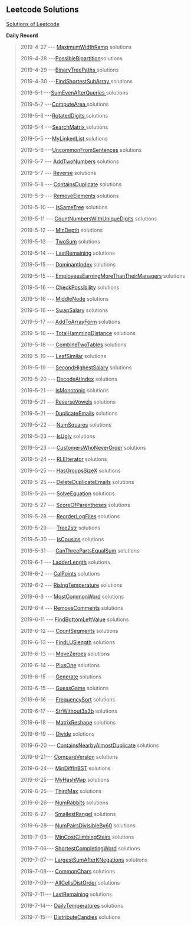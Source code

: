 ## **Leetcode Solutions**

[Solutions of Leetcode](https://leetcode-cn.com/problems/rotate-image/ "Solutions of Leetcode")

**Daily Record**

> 2019-4-27 --- [MaximumWidthRamp](https://github.com/MiZhuo/LeetCode/blob/master/Java/src/main/java/LeetCode_2019_04/LeetCode20190427/MaximumWidthRamp.java) solutions
>
> 2019-4-28 ---[PossibleBipartition](https://github.com/MiZhuo/LeetCode/blob/master/Java/src/main/java/LeetCode_2019_04/LeetCode20190428/PossibleBipartition.java)solutions
>
> 2019-4-29 ---[BinaryTreePaths ](https://github.com/MiZhuo/LeetCode/blob/master/Java/src/main/java/LeetCode_2019_04/LeetCode20190429/BinaryTreePaths.java)solutions
>
> 2019-4-30 ---[FindShortestSubArray ](https://github.com/MiZhuo/LeetCode/blob/master/Java/src/main/java/LeetCode_2019_04/LeetCode20190430/FindShortestSubArray.java)solutions
>
> 2019-5-1 ---[SumEvenAfterQueries ](https://github.com/MiZhuo/LeetCode/blob/master/Java/src/main/java/LeetCode_2019_05/LeetCode20190501/SumEvenAfterQueries.java)solutions
>
> 2019-5-2 ---[ComputeArea ](https://github.com/MiZhuo/LeetCode/blob/master/Java/src/main/java/LeetCode_2019_05/LeetCode20190502/ComputeArea.java)solutions
>
> 2019-5-3 ---[RotatedDigits ](https://github.com/MiZhuo/LeetCode/blob/master/Java/src/main/java/LeetCode_2019_05/LeetCode20190503/RotatedDigits.java)solutions
>
> 2019-5-4 ---[SearchMatrix ](https://github.com/MiZhuo/LeetCode/blob/master/Java/src/main/java/LeetCode_2019_05/LeetCode20190504/SearchMatrix.java)solutions
>
> 2019-5-5 ---[MyLinkedList ](https://github.com/MiZhuo/LeetCode/blob/master/Java/src/main/java/LeetCode_2019_05/LeetCode20190505/MyLinkedList.java)solutions
>
> 2019-5-6 ---[UncommonFromSentences](https://github.com/MiZhuo/LeetCode/blob/master/Java/src/main/java/LeetCode_2019_05/LeetCode20190506/UncommonFromSentences.java) solutions
>
> 2019-5-7 --- [AddTwoNumbers](https://github.com/MiZhuo/LeetCode/blob/master/Java/src/main/java/LeetCode_2019_05/LeetCode20190507/AddTwoNumbers.java)  solutions
>
> 2019-5-7 --- [Reverse](https://github.com/MiZhuo/LeetCode/blob/master/Java/src/main/java/LeetCode_2019_05/LeetCode20190507/Reverse.java)  solutions
>
> 2019-5-8 --- [ContainsDuplicate](https://github.com/MiZhuo/LeetCode/blob/master/Java/src/main/java/LeetCode_2019_05/LeetCode20190508/ContainsDuplicate.java) solutions
>
> 2019-5-9 --- [RemoveElements](https://github.com/MiZhuo/LeetCode/blob/master/Java/src/main/java/LeetCode_2019_05/LeetCode20190509/RemoveElements.java) solutions
>
> 2019-5-10 --- [IsSameTree](https://github.com/MiZhuo/LeetCode/blob/master/Java/src/main/java/LeetCode_2019_05/LeetCode20190510/IsSameTree.java) solutions
>
> 2019-5-11 --- [CountNumbersWithUniqueDigits](https://github.com/MiZhuo/LeetCode/blob/master/Java/src/main/java/LeetCode_2019_05/LeetCode20190511/CountNumbersWithUniqueDigits.java) solutions
>
> 2019-5-12 --- [MinDepth](https://github.com/MiZhuo/LeetCode/blob/master/Java/src/main/java/LeetCode_2019_05/LeetCode20190512/MinDepth.java) solutions
>
> 2019-5-13 --- [TwoSum](https://github.com/MiZhuo/LeetCode/blob/master/Java/src/main/java/LeetCode_2019_05/LeetCode20190513/TwoSum.java) solutions
>
> 2019-5-14 --- [LastRemaining](https://github.com/MiZhuo/LeetCode/blob/master/Java/src/main/java/LeetCode_2019_05/LeetCode20190514/LastRemaining.java) solutions
>
> 2019-5-15 --- [DominantIndex](https://github.com/MiZhuo/LeetCode/blob/master/Java/src/main/java/LeetCode_2019_05/LeetCode20190515/DominantIndex.java) solutions
>
> 2019-5-15 --- [EmployeesEarningMoreThanTheirManagers](https://github.com/MiZhuo/LeetCode/blob/master/Java/src/main/java/LeetCodeMySql/MySql20190515/EmployeesEarningMoreThanTheirManagers.sql) solutions
>
> 2019-5-16 --- [CheckPossibility](https://github.com/MiZhuo/LeetCode/blob/master/Java/src/main/java/LeetCode_2019_05/LeetCode20190516/CheckPossibility.java) solutions
>
> 2019-5-16 --- [MiddleNode](https://github.com/MiZhuo/LeetCode/blob/master/Java/src/main/java/LeetCode_2019_05/LeetCode20190516/MiddleNode.java) solutions
>
> 2019-5-16 --- [SwapSalary](https://github.com/MiZhuo/LeetCode/blob/master/Java/src/main/java/LeetCodeMySql/MySql20190516/SwapSalary.sql) solutions
>
> 2019-5-17 --- [AddToArrayForm](https://github.com/MiZhuo/LeetCode/blob/master/Java/src/main/java/LeetCode_2019_05/LeetCode20190517/AddToArrayForm.java) solutions
>
> 2019-5-16 --- [TotalHammingDistance](https://github.com/MiZhuo/LeetCode/blob/master/Java/src/main/java/LeetCode_2019_05/LeetCode20190518/TotalHammingDistance.java) solutions
>
> 2019-5-18 --- [CombineTwoTables](https://github.com/MiZhuo/LeetCode/blob/master/Java/src/main/java/LeetCodeMySql/MySql20190518/CombineTwoTables.sql) solutions
>
> 2019-5-19 --- [LeafSimilar](https://github.com/MiZhuo/LeetCode/blob/master/Java/src/main/java/LeetCode_2019_05/LeetCode20190519/LeafSimilar.java) solutions
>
> 2019-5-19 --- [SecondHighestSalary](https://github.com/MiZhuo/LeetCode/blob/master/Java/src/main/java/LeetCodeMySql/MySql20190519/SecondHighestSalary.sql) solutions
>
> 2019-5-20 --- [DecodeAtIndex](https://github.com/MiZhuo/LeetCode/blob/master/Java/src/main/java/LeetCode_2019_05/LeetCode20190520/DecodeAtIndex.java) solutions
>
> 2019-5-21 --- [IsMonotonic](https://github.com/MiZhuo/LeetCode/blob/master/Java/src/main/java/LeetCode_2019_05/LeetCode20190521/IsMonotonic.java) solutions
>
> 2019-5-21 --- [ReverseVowels](https://github.com/MiZhuo/LeetCode/blob/master/Java/src/main/java/LeetCode_2019_05/LeetCode20190521/ReverseVowels.java) solutions
>
> 2019-5-21 --- [DuplicateEmails](https://github.com/MiZhuo/LeetCode/blob/master/Java/src/main/java/LeetCodeMySql/MySql20190521/DuplicateEmails.sql) solutions
>
> 2019-5-22 --- [NumSquares](https://github.com/MiZhuo/LeetCode/blob/master/Java/src/main/java/LeetCode_2019_05/LeetCode20190522/NumSquares.java) solutions
>
> 2019-5-23 --- [IsUgly](https://github.com/MiZhuo/LeetCode/blob/master/Java/src/main/java/LeetCode_2019_05/LeetCode20190523/IsUgly.java) solutions
>
> 2019-5-23 --- [CustomersWhoNeverOrder](https://github.com/MiZhuo/LeetCode/blob/master/Java/src/main/java/LeetCodeMySql/MySql20190523/CustomersWhoNeverOrder.sql) solutions
>
> 2019-5-24 --- [RLEIterator](https://github.com/MiZhuo/LeetCode/blob/master/Java/src/main/java/LeetCode_2019_05/LeetCode20190524/RLEIterator.java) solutions
>
> 2019-5-25 --- [HasGroupsSizeX](https://github.com/MiZhuo/LeetCode/blob/master/Java/src/main/java/LeetCode_2019_05/LeetCode20190525/HasGroupsSizeX.java) solutions
>
> 2019-5-25 --- [DeleteDuplicateEmails](https://github.com/MiZhuo/LeetCode/blob/master/Java/src/main/java/LeetCodeMySql/MySql20190525/DeleteDuplicateEmails.sql) solutions
>
> 2019-5-26 --- [SolveEquation](https://github.com/MiZhuo/LeetCode/blob/master/Java/src/main/java/LeetCode_2019_05/LeetCode20190526/SolveEquation.java) solutions
>
> 2019-5-27 --- [ScoreOfParentheses](https://github.com/MiZhuo/LeetCode/blob/master/Java/src/main/LeetCode_2019_05/java/LeetCode20190527/ScoreOfParentheses.java) solutions
>
> 2019-5-28 --- [ReorderLogFiles](https://github.com/MiZhuo/LeetCode/blob/master/Java/src/main/java/LeetCode_2019_05/LeetCode20190528/reorderLogFiles.java) solutions
>
> 2019-5-29 --- [Tree2str](https://github.com/MiZhuo/LeetCode/blob/master/Java/src/main/java/LeetCode_2019_05/LeetCode20190529/Tree2str.java) solutions
>
> 2019-5-30 --- [IsCousins](https://github.com/MiZhuo/LeetCode/blob/master/Java/src/main/java/LeetCode_2019_05/LeetCode20190530/IsCousins.java) solutions
>
> 2019-5-31 --- [CanThreePartsEqualSum](https://github.com/MiZhuo/LeetCode/blob/master/Java/src/main/java/LeetCode_2019_05/LeetCode20190531/CanThreePartsEqualSum.java) solutions
>
> 2019-6-1 --- [LadderLength](https://github.com/MiZhuo/LeetCode/blob/master/Java/src/main/java/LeetCode_2019_06/LeetCode20190601/LadderLength.java) solutions
>
> 2019-6-2 --- [CalPoints](https://github.com/MiZhuo/LeetCode/blob/master/Java/src/main/java/LeetCode_2019_06/LeetCode20190602/CalPoints.java) solutions
>
> 2019-6-2 --- [RisingTemperature](https://github.com/MiZhuo/LeetCode/blob/master/Java/src/main/java/LeetCodeMySql/MySql20190602/RisingTemperature.sql) solutions
>
> 2019-6-3 --- [MostCommonWord](https://github.com/MiZhuo/LeetCode/blob/master/Java/src/main/java/LeetCode_2019_06/LeetCode20190603/MostCommonWord.java) solutions
>
> 2019-6-4 --- [RemoveComments](https://github.com/MiZhuo/LeetCode/blob/master/Java/src/main/java/LeetCode_2019_06/LeetCode20190604/RemoveComments.java) solutions
>
> 2019-6-11 --- [FindBottomLeftValue](https://github.com/MiZhuo/LeetCode/blob/master/Java/src/main/java/LeetCode_2019_06/LeetCode20190611/FindBottomLeftValue.java) solutions
>
> 2019-6-12 --- [CountSegments](https://github.com/MiZhuo/LeetCode/blob/master/Java/src/main/java/LeetCode_2019_06/LeetCode20190612/CountSegments.java) solutions
>
> 2019-6-13 --- [FindLUSlength](https://github.com/MiZhuo/LeetCode/blob/master/Java/src/main/java/LeetCode_2019_06/LeetCode20190613/FindLUSlength.java) solutions
>
> 2019-6-13 --- [MoveZeroes](https://github.com/MiZhuo/LeetCode/blob/master/Java/src/main/java/LeetCode_2019_06/LeetCode20190613/MoveZeroes.java) solutions
>
> 2019-6-14 --- [PlusOne](https://github.com/MiZhuo/LeetCode/blob/master/Java/src/main/java/LeetCode_2019_06/LeetCode20190614/PlusOne.java) solutions
>
> 2019-6-15 --- [Generate](https://github.com/MiZhuo/LeetCode/blob/master/Java/src/main/java/LeetCode_2019_06/LeetCode20190615/Generate.java) solutions
>
> 2019-6-15 --- [GuessGame](https://github.com/MiZhuo/LeetCode/blob/master/Java/src/main/java/LeetCode_2019_06/LeetCode20190615/GuessGame.java) solutions
>
> 2019-6-16 --- [FrequencySort](https://github.com/MiZhuo/LeetCode/blob/master/Java/src/main/java/LeetCode_2019_06/LeetCode20190616/FrequencySort.java) solutions
>
> 2019-6-17 --- [StrWithout3a3b](https://github.com/MiZhuo/LeetCode/blob/master/Java/src/main/java/LeetCode_2019_06/LeetCode20190617/StrWithout3a3b.java) solutions
>
> 2019-6-18 --- [MatrixReshape](https://github.com/MiZhuo/LeetCode/blob/master/Java/src/main/java/LeetCode_2019_06/LeetCode20190618/MatrixReshape.java) solutions
>
> 2019-6-19 --- [Divide](https://github.com/MiZhuo/LeetCode/blob/master/Java/src/main/java/LeetCode_2019_06/LeetCode20190619/Divide.java) solutions
>
> 2019-6-20 --- [ContainsNearbyAlmostDuplicate](https://github.com/MiZhuo/LeetCode/blob/master/Java/src/main/java/LeetCode_2019_06/LeetCode20190620/ContainsNearbyAlmostDuplicate.java) solutions
>
> 2019-6-21--- [CompareVersion](https://github.com/MiZhuo/LeetCode/blob/master/Java/src/main/java/LeetCode_2019_06/LeetCode20190621/CompareVersion.java) solutions
>
> 2019-6-24--- [MinDiffInBST](https://github.com/MiZhuo/LeetCode/blob/master/Java/src/main/java/LeetCode_2019_06/LeetCode20190624/MinDiffInBST.java) solutions
>
> 2019-6-25--- [MyHashMap](https://github.com/MiZhuo/LeetCode/blob/master/Java/src/main/java/LeetCode_2019_06/LeetCode20190625/MyHashMap.java) solutions
>
> 2019-6-25--- [ThirdMax](https://github.com/MiZhuo/LeetCode/blob/master/Java/src/main/java/LeetCode_2019_06/LeetCode20190625/ThirdMax.java) solutions
>
> 2019-6-26--- [NumRabbits](https://github.com/MiZhuo/LeetCode/blob/master/Java/src/main/java/LeetCode_2019_06/LeetCode20190626/NumRabbits.java) solutions
>
> 2019-6-27--- [SmallestRangeI](https://github.com/MiZhuo/LeetCode/blob/master/Java/src/main/java/LeetCode_2019_06/LeetCode20190627/SmallestRangeI.java) solutions
>
> 2019-6-28--- [NumPairsDivisibleBy60](https://github.com/MiZhuo/LeetCode/blob/master/Java/src/main/java/LeetCode_2019_06/LeetCode20190628/NumPairsDivisibleBy60.java) solutions
>
> 2019-7-03--- [MinCostClimbingStairs](https://github.com/MiZhuo/LeetCode/blob/master/Java/src/main/java/LeetCode_2019_07/LeetCode20190703/MinCostClimbingStairs.java) solutions
>
> 2019-7-06--- [ShortestCompletingWord](https://github.com/MiZhuo/LeetCode/blob/master/Java/src/main/java/LeetCode_2019_07/LeetCode20190706/ShortestCompletingWord.java) solutions
>
> 2019-7-07--- [LargestSumAfterKNegations](https://github.com/MiZhuo/LeetCode/blob/master/Java/src/main/java/LeetCode_2019_07/LeetCode20190707/LargestSumAfterKNegations.java) solutions
>
> 2019-7-08--- [CommonChars](https://github.com/MiZhuo/LeetCode/blob/master/Java/src/main/java/LeetCode_2019_07/LeetCode20190708/CommonChars.java) solutions
>
> 2019-7-09--- [AllCellsDistOrder](https://github.com/MiZhuo/LeetCode/blob/master/Java/src/main/java/LeetCode_2019_07/LeetCode20190709/AllCellsDistOrder.java) solutions
>
> 2019-7-11--- [LastRemaining](https://github.com/MiZhuo/LeetCode/blob/master/Java/src/main/java/LeetCode_2019_07/LeetCode20190711/LastRemaining.java) solutions
>
> 2019-7-14--- [DailyTemperatures](https://github.com/MiZhuo/LeetCode/blob/master/Java/src/main/java/LeetCode_2019_07/LeetCode20190714/DailyTemperatures.java) solutions
>
> 2019-7-15--- [DistributeCandies](https://github.com/MiZhuo/LeetCode/blob/master/Java/src/main/java/LeetCode_2019_07/LeetCode20190715/DistributeCandies.java) solutions
